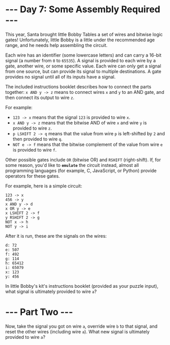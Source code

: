 # --- Day 7: Some Assembly Required ---

This year, Santa brought little Bobby Tables a set of wires and bitwise logic gates! Unfortunately, little Bobby is a little under the recommended age range, and he needs help assembling the circuit.

Each wire has an identifier (some lowercase letters) and can carry a 16-bit signal (a number from ```0``` to ```65535```). A signal is provided to each wire by a gate, another wire, or some specific value. Each wire can only get a signal from one source, but can provide its signal to multiple destinations. A gate provides no signal until all of its inputs have a signal.

The included instructions booklet describes how to connect the parts together: ```x AND y -> z``` means to connect wires ```x``` and ```y``` to an AND gate, and then connect its output to wire ```z```.

For example:

* ```123 -> x``` means that the signal ```123``` is provided to wire ```x```.
* ```x AND y -> z``` means that the bitwise AND of wire ```x``` and wire ```y``` is provided to wire ```z```.
* ```p LSHIFT 2 -> q``` means that the value from wire ```p``` is left-shifted by ```2``` and then provided to wire ```q```.
* ```NOT e -> f``` means that the bitwise complement of the value from wire ```e``` is provided to wire ```f```.


Other possible gates include ```OR``` (bitwise OR) and ```RSHIFT``` (right-shift). If, for some reason, you'd like to **```emulate```** the circuit instead, almost all programming languages (for example, C, JavaScript, or Python) provide operators for these gates.

For example, here is a simple circuit:
```
123 -> x
456 -> y
x AND y -> d
x OR y -> e
x LSHIFT 2 -> f
y RSHIFT 2 -> g
NOT x -> h
NOT y -> i
```
After it is run, these are the signals on the wires:
```
d: 72
e: 507
f: 492
g: 114
h: 65412
i: 65079
x: 123
y: 456
```
In little Bobby's kit's instructions booklet (provided as your puzzle input), what signal is ultimately provided to wire ```a```?

# --- Part Two ---

Now, take the signal you got on wire ```a```, override wire ```b``` to that signal, and reset the other wires (including wire ```a```). What new signal is ultimately provided to wire ```a```?